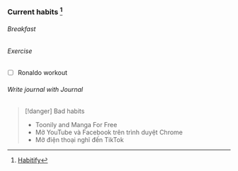 ### Current habits [^1]

###### Breakfast

###### Exercise

- [ ] Ronaldo workout

###### Write journal with Journal

> [!danger] Bad habits
> - Toonily and Manga For Free
> - Mở YouTube và Facebook trên trình duyệt Chrome
> - Mở điện thoại nghĩ đến TikTok

[^1]: [Habitify](https://app.habitify.me)